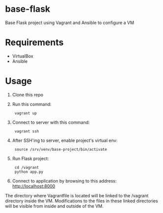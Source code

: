 base-flask
==========

Base Flask project using Vagrant and Ansible to configure a VM

Requirements
============
* VirtualBox
* Ansible

Usage
=====
1. Clone this repo
2. Run this command:

        vagrant up

3. Connect to server with this command:

        vagrant ssh
        
4. After SSH'ing to server, enable project's virtual env:

        source /srv/venv/base-project/bin/activate
        
5. Run Flask project:

        cd /vagrant
        python app.py
6. Connect to application by browsing to this address: [http://localhost:8000](http://localhost:8000)

The directory where Vagrantfile is located will be linked to the /vagrant directory inside the VM. Modifications to the files in these linked directories will be visible from inside and outside of the VM.
